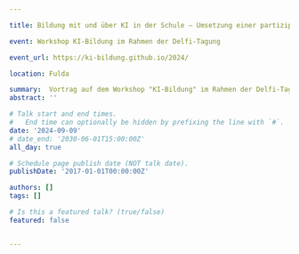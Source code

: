 ```yaml
---

title: Bildung mit und über KI in der Schule – Umsetzung einer partizipativen Unterrichtsplattform

event: Workshop KI-Bildung im Rahmen der Delfi-Tagung

event_url: https://ki-bildung.github.io/2024/

location: Fulda

summary:  Vortrag auf dem Workshop "KI-Bildung" im Rahmen der Delfi-Tagung 
abstract: ''

# Talk start and end times.
#   End time can optionally be hidden by prefixing the line with `#`.
date: '2024-09-09'
# date_end: '2030-06-01T15:00:00Z'
all_day: true

# Schedule page publish date (NOT talk date).
publishDate: '2017-01-01T00:00:00Z'

authors: []
tags: []

# Is this a featured talk? (true/false)
featured: false


---
```

